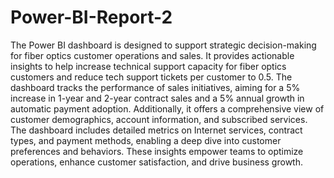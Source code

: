 # Power-BI-Report-2


The Power BI dashboard is designed to support strategic decision-making for fiber optics customer operations and sales. It provides actionable insights to help increase technical support capacity for fiber optics customers and reduce tech support tickets per customer to 0.5. The dashboard tracks the performance of sales initiatives, aiming for a 5% increase in 1-year and 2-year contract sales and a 5% annual growth in automatic payment adoption. Additionally, it offers a comprehensive view of customer demographics, account information, and subscribed services. The dashboard includes detailed metrics on Internet services, contract types, and payment methods, enabling a deep dive into customer preferences and behaviors. These insights empower teams to optimize operations, enhance customer satisfaction, and drive business growth.
